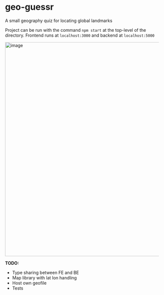# geo-guessr
A small geography quiz for locating global landmarks

Project can be run with the command `npm start` at the top-level of the directory.
Frontend runs at `localhost:3000` and backend at `localhost:5000`

<img width="700" alt="image" src="https://github.com/mgoetzke/geo-guessr/assets/49885346/feb0b211-98a0-4453-a20c-c126c2c06ea1">



**TODO:**
- Type sharing between FE and BE
- Map library with lat lon handling
- Host own geofile
- Tests

